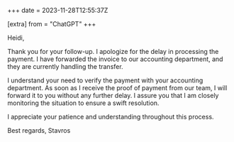 +++
date = 2023-11-28T12:55:37Z

[extra]
from = "ChatGPT"
+++

Heidi,

Thank you for your follow-up. I apologize for the delay in processing the payment. I have forwarded the invoice to our accounting department, and they are currently handling the transfer.

I understand your need to verify the payment with your accounting department. As soon as I receive the proof of payment from our team, I will forward it to you without any further delay. I assure you that I am closely monitoring the situation to ensure a swift resolution.

I appreciate your patience and understanding throughout this process.

Best regards,
Stavros
